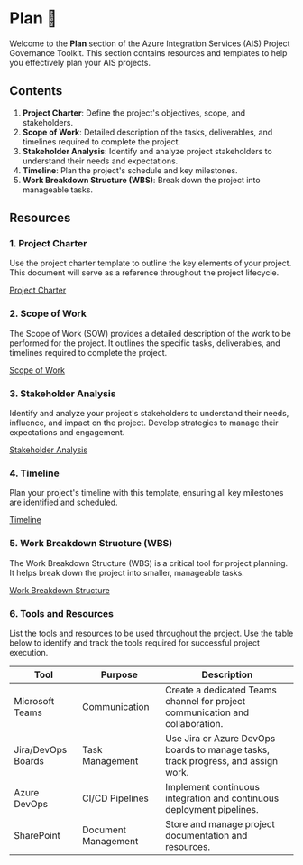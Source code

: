 # Plan 📅

Welcome to the **Plan** section of the Azure Integration Services (AIS) Project Governance Toolkit. This section contains resources and templates to help you effectively plan your AIS projects.

## Contents

1. **Project Charter**: Define the project's objectives, scope, and stakeholders.
2. **Scope of Work**: Detailed description of the tasks, deliverables, and timelines required to complete the project.
3. **Stakeholder Analysis**: Identify and analyze project stakeholders to understand their needs and expectations.
4. **Timeline**: Plan the project's schedule and key milestones.
5. **Work Breakdown Structure (WBS)**: Break down the project into manageable tasks.

## Resources

### 1. Project Charter
Use the project charter template to outline the key elements of your project. This document will serve as a reference throughout the project lifecycle.

[Project Charter](Templates/Project_Charter_Template.md)

### 2. Scope of Work
The Scope of Work (SOW) provides a detailed description of the work to be performed for the project. It outlines the specific tasks, deliverables, and timelines required to complete the project.

[Scope of Work](Templates/Scope_of_WorkTemplate.md)

### 3. Stakeholder Analysis
Identify and analyze your project's stakeholders to understand their needs, influence, and impact on the project. Develop strategies to manage their expectations and engagement.

[Stakeholder Analysis](Templates/Stakeholder_Analysis_Template.md)

### 4. Timeline
Plan your project's timeline with this template, ensuring all key milestones are identified and scheduled.

[Timeline](Templates/Timeline_Template.md)

### 5. Work Breakdown Structure (WBS)
The Work Breakdown Structure (WBS) is a critical tool for project planning. It helps break down the project into smaller, manageable tasks.

[Work Breakdown Structure](Templates/WBS_Template.md)

### 6. Tools and Resources
List the tools and resources to be used throughout the project. Use the table below to identify and track the tools required for successful project execution.

| Tool                  | Purpose                        | Description                                                                 |
|-----------------------|--------------------------------|-----------------------------------------------------------------------------|
| Microsoft Teams       | Communication                  | Create a dedicated Teams channel for project communication and collaboration. |
| Jira/DevOps Boards    | Task Management                | Use Jira or Azure DevOps boards to manage tasks, track progress, and assign work. |
| Azure DevOps          | CI/CD Pipelines                | Implement continuous integration and continuous deployment pipelines.        |                        |
| SharePoint            | Document Management            | Store and manage project documentation and resources.                        |